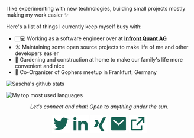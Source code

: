 I like experimenting with new technologies, building small projects mostly making my work easier ✨

Here's a list of things I currently keep myself busy with:

- 🏻‍💻 Working as a software engineer over at **[Infront Quant AG](https://www.infrontquant.com/)**
- ☀️ Maintaining some open source projects to make life of me and other developers easier
- 🌱 Gardening and construction at home to make our family's life more convenient and nice
- 👯 Co-Organizer of Gophers meetup in Frankfurt, Germany

![Sascha's github stats](https://github-readme-stats.vercel.app/api?username=sascha-andres&theme=nord&show_icons=true)

![My top most used languages](https://github-readme-stats.vercel.app/api/top-langs/?username=sascha-andres&size_weight=0.5&count_weight=0.5&theme=nord)

<p align="center">
  <i>Let's connect and chat! Open to anything under the sun.</i>

  <p align="center">
    <a href="https://twitter.com/livingit_de" alt="Twitter"><img src="https://github.com/sascha-andres/sascha-andres/raw/master/assets/twitter.svg"></a>
    <a href="https://www.linkedin.com/in/sascha-andres-b7b91935/" alt="Linkedin"><img src="https://github.com/sascha-andres/sascha-andres/raw/master/assets/linkedin.svg"></a>
    <a href="https://www.xing.com/profile/Sascha_Andres/" alt="Linkedin"><img src="https://github.com/sascha-andres/sascha-andres/raw/master/assets/xing.svg"></a>
    <a href="mailto:github@sascha.livingit.de" alt="Contact me"><img src="https://github.com/sascha-andres/sascha-andres/raw/master/assets/mail.svg"></a>
    <a href="https://livingit.de" alt="My site"><img src="https://github.com/sascha-andres/sascha-andres/raw/master/assets/external.svg"></a>
  </p>
</p>
